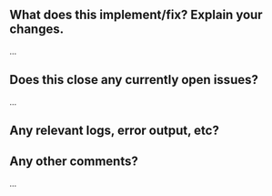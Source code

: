 <!-- Thanks for sending a pull request! Please fill out the blanks below. -->

What does this implement/fix? Explain your changes.
---------------------------------------------------
…

Does this close any currently open issues?
------------------------------------------
…

Any relevant logs, error output, etc?
-------------------------------------
<!-- If it’s long, please paste to https://gist.github.com/ and insert the link here. -->

Any other comments?
-------------------
…
